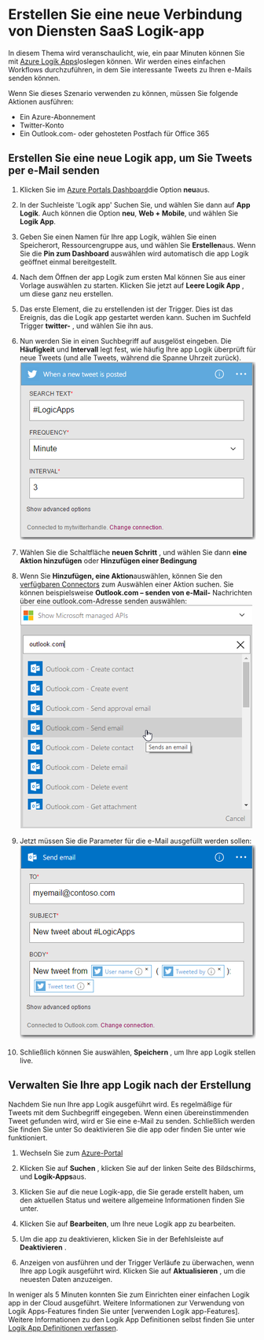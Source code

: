 <properties
    pageTitle="Erstellen Sie eine App Logik | Microsoft Azure"
    description="Erfahren Sie, wie Sie zum Erstellen einer Verbindung von Diensten SaaS Logik-App"
    authors="jeffhollan"
    manager="dwrede"
    editor=""
    services="logic-apps"
    documentationCenter=""/>

<tags
    ms.service="logic-apps"
    ms.workload="na"
    ms.tgt_pltfrm="na"
    ms.devlang="na"
    ms.topic="get-started-article"
    ms.date="10/18/2016"
    ms.author="jehollan"/>

# <a name="create-a-new-logic-app-connecting-saas-services"></a>Erstellen Sie eine neue Verbindung von Diensten SaaS Logik-app

In diesem Thema wird veranschaulicht, wie, ein paar Minuten können Sie mit [Azure Logik Apps](app-service-logic-what-are-logic-apps.md)loslegen können. Wir werden eines einfachen Workflows durchzuführen, in dem Sie interessante Tweets zu Ihren e-Mails senden können.

Wenn Sie dieses Szenario verwenden zu können, müssen Sie folgende Aktionen ausführen:

- Ein Azure-Abonnement
- Twitter-Konto
- Ein Outlook.com- oder gehosteten Postfach für Office 365

## <a name="create-a-new-logic-app-to-email-you-tweets"></a>Erstellen Sie eine neue Logik app, um Sie Tweets per e-Mail senden

1. Klicken Sie im [Azure Portals Dashboard](https://portal.azure.com)die Option **neu**aus. 
2. In der Suchleiste 'Logik app' Suchen Sie, und wählen Sie dann auf **App Logik**. Auch können die Option **neu**, **Web + Mobile**, und wählen Sie **Logik App**. 
3. Geben Sie einen Namen für Ihre app Logik, wählen Sie einen Speicherort, Ressourcengruppe aus, und wählen Sie **Erstellen**aus.  Wenn Sie die **Pin zum Dashboard** auswählen wird automatisch die app Logik geöffnet einmal bereitgestellt.  
4. Nach dem Öffnen der app Logik zum ersten Mal können Sie aus einer Vorlage auswählen zu starten.  Klicken Sie jetzt auf **Leere Logik App** , um diese ganz neu erstellen. 
1. Das erste Element, die zu erstellenden ist der Trigger.  Dies ist das Ereignis, das die Logik app gestartet werden kann.  Suchen im Suchfeld Trigger **twitter-** , und wählen Sie ihn aus.
7. Nun werden Sie in einen Suchbegriff auf ausgelöst eingeben.  Die **Häufigkeit** und **Intervall** legt fest, wie häufig Ihre app Logik überprüft für neue Tweets (und alle Tweets, während die Spanne Uhrzeit zurück).
    ![Twitter-Suche](./media/app-service-logic-create-a-logic-app/twittersearch.png)

5. Wählen Sie die Schaltfläche **neuen Schritt** , und wählen Sie dann **eine Aktion hinzufügen** oder **Hinzufügen einer Bedingung**
6. Wenn Sie **Hinzufügen, eine Aktion**auswählen, können Sie den [verfügbaren Connectors](../connectors/apis-list.md) zum Auswählen einer Aktion suchen. Sie können beispielsweise **Outlook.com – senden von e-Mail-** Nachrichten über eine outlook.com-Adresse senden auswählen:  
    ![Aktionen](./media/app-service-logic-create-a-logic-app/actions.png)

7. Jetzt müssen Sie die Parameter für die e-Mail ausgefüllt werden sollen:  ![Parameter](./media/app-service-logic-create-a-logic-app/parameters.png)

8. Schließlich können Sie auswählen, **Speichern** , um Ihre app Logik stellen live.

## <a name="manage-your-logic-app-after-creation"></a>Verwalten Sie Ihre app Logik nach der Erstellung

Nachdem Sie nun Ihre app Logik ausgeführt wird. Es regelmäßige für Tweets mit dem Suchbegriff eingegeben. Wenn einen übereinstimmenden Tweet gefunden wird, wird er Sie eine e-Mail zu senden. Schließlich werden Sie finden Sie unter So deaktivieren Sie die app oder finden Sie unter wie funktioniert.

1. Wechseln Sie zum [Azure-Portal](https://portal.azure.com)

1. Klicken Sie auf **Suchen** , klicken Sie auf der linken Seite des Bildschirms, und **Logik-Apps**aus.

2. Klicken Sie auf die neue Logik-app, die Sie gerade erstellt haben, um den aktuellen Status und weitere allgemeine Informationen finden Sie unter.

3. Klicken Sie auf **Bearbeiten**, um Ihre neue Logik app zu bearbeiten.

5. Um die app zu deaktivieren, klicken Sie in der Befehlsleiste auf **Deaktivieren** .

1. Anzeigen von ausführen und der Trigger Verläufe zu überwachen, wenn Ihre app Logik ausgeführt wird.  Klicken Sie auf **Aktualisieren** , um die neuesten Daten anzuzeigen.

In weniger als 5 Minuten konnten Sie zum Einrichten einer einfachen Logik app in der Cloud ausgeführt. Weitere Informationen zur Verwendung von Logik Apps-Features finden Sie unter [verwenden Logik app-Features]. Weitere Informationen zu den Logik App Definitionen selbst finden Sie unter [Logik App Definitionen verfassen](app-service-logic-author-definitions.md).

<!-- Shared links -->
[Azure portal]: https://portal.azure.com
[Verwenden von Logik app-Funktionen]: app-service-logic-create-a-logic-app.md
